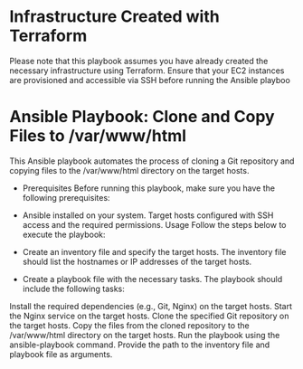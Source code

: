 # Infrastructure Created with Terraform
Please note that this playbook assumes you have already created the necessary infrastructure using Terraform. Ensure that your EC2 instances are provisioned and accessible via SSH before running the Ansible playboo

# Ansible Playbook: Clone and Copy Files to /var/www/html
This Ansible playbook automates the process of cloning a Git repository and copying files to the /var/www/html directory on the target hosts.

- Prerequisites
Before running this playbook, make sure you have the following prerequisites:

- Ansible installed on your system.
Target hosts configured with SSH access and the required permissions.
Usage
Follow the steps below to execute the playbook:

- Create an inventory file and specify the target hosts. The inventory file should list the hostnames or IP addresses of the target hosts.

- Create a playbook file with the necessary tasks. The playbook should include the following tasks:

Install the required dependencies (e.g., Git, Nginx) on the target hosts.
Start the Nginx service on the target hosts.
Clone the specified Git repository on the target hosts.
Copy the files from the cloned repository to the /var/www/html directory on the target hosts.
Run the playbook using the ansible-playbook command. Provide the path to the inventory file and playbook file as arguments.
